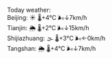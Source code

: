 Today weather:  
Beijing: ☀️ 🌡️+4°C 🌬️↓7km/h  
Tianjin: 🌦 🌡️+2°C 🌬️↓15km/h  
Shijiazhuang: 🌫  🌡️+3°C 🌬️←0km/h  
Tangshan: 🌦 🌡️+4°C 🌬️↓7km/h  
